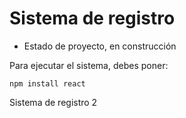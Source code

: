 <h1> Sistema de registro</h1>

- Estado de proyecto, en construcción

Para ejecutar el sistema, debes poner:

```npm install react```

Sistema de registro 2

